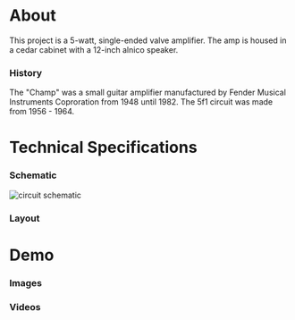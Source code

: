 # About

This project is a 5-watt, single-ended valve amplifier. The amp is housed in a cedar cabinet with a 12-inch alnico speaker.
### History

The "Champ" was a small guitar amplifier manufactured by Fender Musical Instruments Coproration from 1948 until 1982. The 5f1 circuit was made from 1956 - 1964. 
# Technical Specifications
### Schematic
![circuit schematic](https://github.com/apacific/5F1-Champ-Amp-Combo/media/images/5f1_schematic.png?raw=true)
### Layout

# Demo
### Images
### Videos